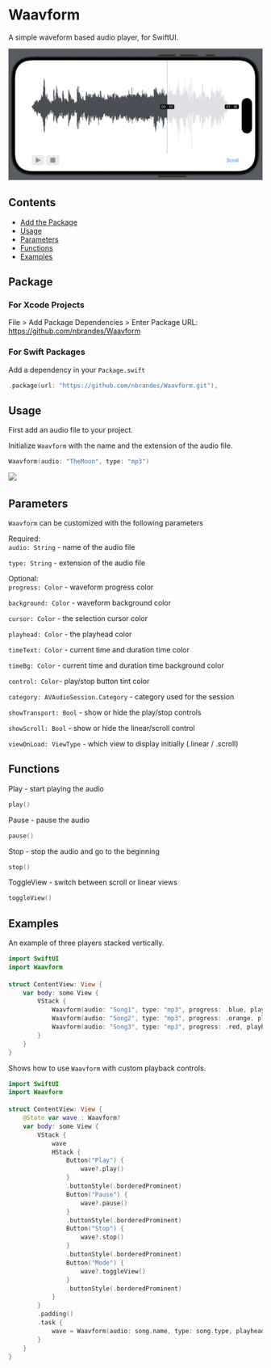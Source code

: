 # Waavform

A simple waveform based audio player, for SwiftUI.

<img src=https://raw.githubusercontent.com/nbrandes/Waavform/main/Docs/Media/waavform_linear.png />

## Contents

- [Add the Package](#package)
- [Usage](#usage)
- [Parameters](#parameters)
- [Functions](#functions)
- [Examples](#examples)

## Package

### For Xcode Projects

File > Add Package Dependencies > Enter Package URL: https://github.com/nbrandes/Waavform

### For Swift Packages

Add a dependency in your `Package.swift`

```swift
.package(url: "https://github.com/nbrandes/Waavform.git"),
```

## Usage

First add an audio file to your project. 

Initialize `Waavform` with the name and the extension of the audio file.

```swift
Waavform(audio: "TheMoon", type: "mp3")
```

<img src=https://raw.githubusercontent.com/nbrandes/Waavform/main/Docs/Media/scroll_edit_clip.gif />


## Parameters

`Waavform` can be customized with the following parameters 

Required: \
`audio: String` - name of the audio file 

`type: String` - extension of the audio file

Optional: \
`progress: Color` - waveform progress color 

`background: Color` - waveform background color 

`cursor: Color` - the selection cursor color 

`playhead: Color` - the playhead color 

`timeText: Color` - current time and duration time color 

`timeBg: Color` - current time and duration time background color 

`control: Color`- play/stop button tint color 

`category: AVAudioSession.Category` - category used for the session

`showTransport: Bool` - show or hide the play/stop controls 

`showScroll: Bool` - show or hide the linear/scroll control 

`viewOnLoad: ViewType` - which view to display initially (.linear / .scroll)



## Functions

Play - start playing the audio
```swift
play()
```

Pause - pause the audio
```swift
pause()
```

Stop - stop the audio and go to the beginning
```swift
stop()
```

ToggleView - switch between scroll or linear views
```swift
toggleView()
```


## Examples

An example of three players stacked vertically. 

```swift
import SwiftUI
import Waavform

struct ContentView: View {
    var body: some View {
        VStack {
            Waavform(audio: "Song1", type: "mp3", progress: .blue, playhead: .cyan, viewOnLoad: .scroll)
            Waavform(audio: "Song2", type: "mp3", progress: .orange, playhead: .cyan, viewOnLoad: .linear)
            Waavform(audio: "Song3", type: "mp3", progress: .red, playhead: .cyan)
        }
    }
}
```

Shows how to use `Waavform` with custom playback controls.

```swift
import SwiftUI
import Waavform

struct ContentView: View {
    @State var wave : Waavform?
    var body: some View {
        VStack {
            wave
            HStack {
                Button("Play") {
                    wave?.play()
                }
                .buttonStyle(.borderedProminent)
                Button("Pause") {
                    wave?.pause()
                }
                .buttonStyle(.borderedProminent)
                Button("Stop") {
                    wave?.stop()
                }
                .buttonStyle(.borderedProminent)
                Button("Mode") {
                    wave?.toggleView()
                }
                .buttonStyle(.borderedProminent)
            }
        }
        .padding()
        .task {
            wave = Waavform(audio: song.name, type: song.type, playhead: .cyan, showControls: false, viewOnLoad: .scroll)
        }
    }
}
```
